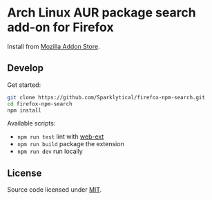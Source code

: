 # Arch Linux AUR package search add-on for Firefox

Install from [Mozilla Addon Store](https://addons.mozilla.org/en-US/firefox/addon/npm/).

## Develop

Get started:

```sh
git clone https://github.com/Sparklytical/firefox-npm-search.git
cd firefox-npm-search
npm install
```

Available scripts:

* `npm run test` lint with [web-ext](https://github.com/mozilla/web-ext)
* `npm run build` package the extension
* `npm run dev` run locally

## License

Source code licensed under [MIT](https://opensource.org/licenses/MIT).
